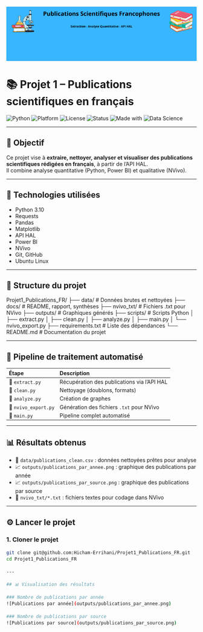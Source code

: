 <p align="center">
  <img src="docs/banner.png" alt="Bannière du projet" width="700"/>
</p>

# 📚 Projet 1 – Publications scientifiques en français

![Python](https://img.shields.io/badge/Python-3.10-blue.svg)
![Platform](https://img.shields.io/badge/Platform-Ubuntu%2022.04-success)
![License](https://img.shields.io/badge/License-Academic-lightgrey)
![Status](https://img.shields.io/badge/Status-Terminé-brightgreen)
![Made with](https://img.shields.io/badge/Made%20with-Python%20%26%20Love-ff69b4)
![Data Science](https://img.shields.io/badge/Field-Data%20Science-orange)

---

## 🎯 Objectif
Ce projet vise à **extraire, nettoyer, analyser et visualiser des publications scientifiques rédigées en français**, à partir de l’API HAL.  
Il combine analyse quantitative (Python, Power BI) et qualitative (NVivo).

---

## 🧰 Technologies utilisées
- Python 3.10
- Requests
- Pandas
- Matplotlib
- API HAL
- Power BI
- NVivo
- Git, GitHub
- Ubuntu Linux

---

## 📁 Structure du projet

Projet1_Publications_FR/ ├── data/ # Données brutes et nettoyées ├── docs/ # README, rapport, synthèses ├── nvivo_txt/ # Fichiers .txt pour NVivo ├── outputs/ # Graphiques générés ├── scripts/ # Scripts Python │ ├── extract.py │ ├── clean.py │ ├── analyze.py │ ├── main.py │ └── nvivo_export.py ├── requirements.txt # Liste des dépendances └── README.md # Documentation du projet

---

## 🧪 Pipeline de traitement automatisé

| Étape | Description |
|:-----|:-------------|
| 🔹 `extract.py` | Récupération des publications via l’API HAL |
| 🔹 `clean.py` | Nettoyage (doublons, formats) |
| 🔹 `analyze.py` | Création de graphes |
| 🔹 `nvivo_export.py` | Génération des fichiers `.txt` pour NVivo |
| 🔹 `main.py` | Pipeline complet automatisé |

---

## 📊 Résultats obtenus

- 📄 `data/publications_clean.csv` : données nettoyées prêtes pour analyse
- 📈 `outputs/publications_par_annee.png` : graphique des publications par année
- 📈 `outputs/publications_par_source.png` : graphique des publications par source
- 🧠 `nvivo_txt/*.txt` : fichiers textes pour codage dans NVivo

---

## ⚙️ Lancer le projet

### 1. Cloner le projet
```bash
git clone git@github.com:Hicham-Errihani/Projet1_Publications_FR.git
cd Projet1_Publications_FR

---

## 📊 Visualisation des résultats

### Nombre de publications par année
![Publications par année](outputs/publications_par_annee.png)

### Nombre de publications par source
![Publications par source](outputs/publications_par_source.png)
